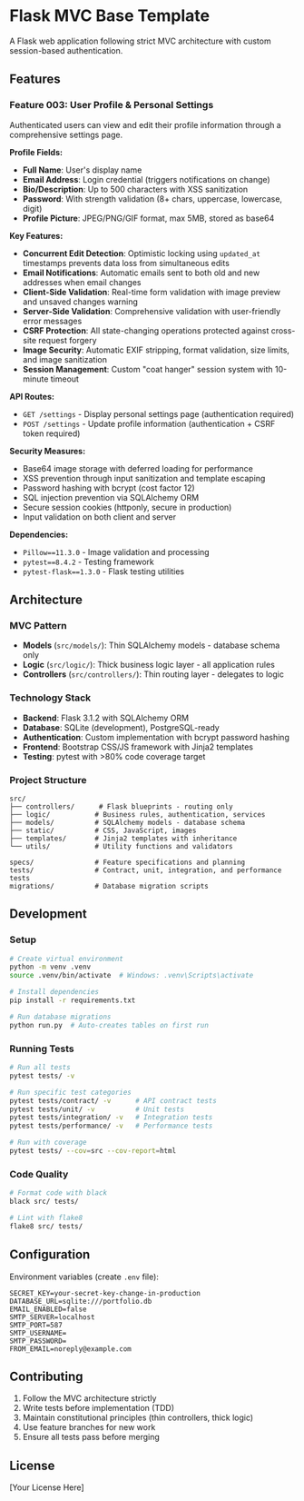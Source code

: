 # Flask MVC Base Template

A Flask web application following strict MVC architecture with custom session-based authentication.

## Features

### Feature 003: User Profile & Personal Settings

Authenticated users can view and edit their profile information through a comprehensive settings page.

**Profile Fields:**
- **Full Name**: User's display name
- **Email Address**: Login credential (triggers notifications on change)
- **Bio/Description**: Up to 500 characters with XSS sanitization
- **Password**: With strength validation (8+ chars, uppercase, lowercase, digit)
- **Profile Picture**: JPEG/PNG/GIF format, max 5MB, stored as base64

**Key Features:**
- **Concurrent Edit Detection**: Optimistic locking using `updated_at` timestamps prevents data loss from simultaneous edits
- **Email Notifications**: Automatic emails sent to both old and new addresses when email changes
- **Client-Side Validation**: Real-time form validation with image preview and unsaved changes warning
- **Server-Side Validation**: Comprehensive validation with user-friendly error messages
- **CSRF Protection**: All state-changing operations protected against cross-site request forgery
- **Image Security**: Automatic EXIF stripping, format validation, size limits, and image sanitization
- **Session Management**: Custom "coat hanger" session system with 10-minute timeout

**API Routes:**
- `GET /settings` - Display personal settings page (authentication required)
- `POST /settings` - Update profile information (authentication + CSRF token required)

**Security Measures:**
- Base64 image storage with deferred loading for performance
- XSS prevention through input sanitization and template escaping
- Password hashing with bcrypt (cost factor 12)
- SQL injection prevention via SQLAlchemy ORM
- Secure session cookies (httponly, secure in production)
- Input validation on both client and server

**Dependencies:**
- `Pillow==11.3.0` - Image validation and processing
- `pytest==8.4.2` - Testing framework
- `pytest-flask==1.3.0` - Flask testing utilities

## Architecture

### MVC Pattern
- **Models** (`src/models/`): Thin SQLAlchemy models - database schema only
- **Logic** (`src/logic/`): Thick business logic layer - all application rules
- **Controllers** (`src/controllers/`): Thin routing layer - delegates to logic

### Technology Stack
- **Backend**: Flask 3.1.2 with SQLAlchemy ORM
- **Database**: SQLite (development), PostgreSQL-ready
- **Authentication**: Custom implementation with bcrypt password hashing
- **Frontend**: Bootstrap CSS/JS framework with Jinja2 templates
- **Testing**: pytest with >80% code coverage target

### Project Structure
```
src/
├── controllers/      # Flask blueprints - routing only
├── logic/           # Business rules, authentication, services
├── models/          # SQLAlchemy models - database schema
├── static/          # CSS, JavaScript, images
├── templates/       # Jinja2 templates with inheritance
└── utils/           # Utility functions and validators

specs/               # Feature specifications and planning
tests/               # Contract, unit, integration, and performance tests
migrations/          # Database migration scripts
```

## Development

### Setup
```bash
# Create virtual environment
python -m venv .venv
source .venv/bin/activate  # Windows: .venv\Scripts\activate

# Install dependencies
pip install -r requirements.txt

# Run database migrations
python run.py  # Auto-creates tables on first run
```

### Running Tests
```bash
# Run all tests
pytest tests/ -v

# Run specific test categories
pytest tests/contract/ -v      # API contract tests
pytest tests/unit/ -v          # Unit tests
pytest tests/integration/ -v   # Integration tests
pytest tests/performance/ -v   # Performance tests

# Run with coverage
pytest tests/ --cov=src --cov-report=html
```

### Code Quality
```bash
# Format code with black
black src/ tests/

# Lint with flake8
flake8 src/ tests/
```

## Configuration

Environment variables (create `.env` file):
```
SECRET_KEY=your-secret-key-change-in-production
DATABASE_URL=sqlite:///portfolio.db
EMAIL_ENABLED=false
SMTP_SERVER=localhost
SMTP_PORT=587
SMTP_USERNAME=
SMTP_PASSWORD=
FROM_EMAIL=noreply@example.com
```

## Contributing

1. Follow the MVC architecture strictly
2. Write tests before implementation (TDD)
3. Maintain constitutional principles (thin controllers, thick logic)
4. Use feature branches for new work
5. Ensure all tests pass before merging

## License

[Your License Here]
